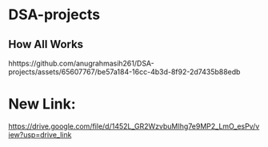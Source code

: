# DSA-projects
## How All Works 



hhttps://github.com/anugrahmasih261/DSA-projects/assets/65607767/be57a184-16cc-4b3d-8f92-2d7435b88edb

# New Link:
https://drive.google.com/file/d/1452L_GR2WzvbuMIhg7e9MP2_LmO_esPv/view?usp=drive_link
